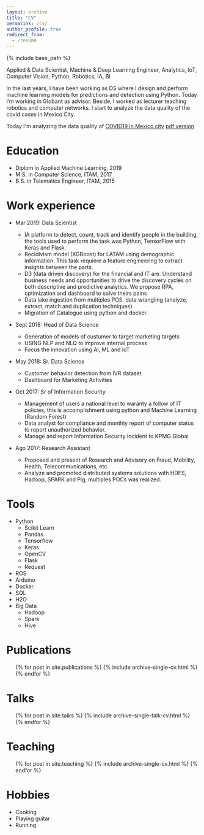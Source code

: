 ```yaml
---
layout: archive
title: "CV"
permalink: /cv/
author_profile: true
redirect_from:
  - /resume
---
```


{% include base_path %}

Applied & Data Scientist, Machine & Deep Learning Engineer, Analytics, IoT, Computer Vision, Python, Robotics, IA, BI 

In the last years, I have been working as DS where I design and perform machine learning models for predictions and detection using Python. Today I’m working in Globant as advisor. Beside, I worked as lecturer teaching robotics and computer networks. I start to analyze the data quality of the covid cases in Mexico City.

Today I'm analyzing the data quality of [COVID19 in Mexico city](https://github.com/CarlosUrteaga/COVID19MX)
[pdf version](https://drive.google.com/file/d/1ScMWczRvgZM24D1_ksXXCa3Vnx5z6C9L/view?usp=sharing)


Education
======
* Diplom in Applied Machine Learning, 2019
* M.S. in Computer Science, ITAM, 2017
* B.S. in Telematics Engineer, ITAM, 2015

Work experience
======
* Mar 2019: Data Scientist 
  * IA platform to detect, count, track and identify people in the building, the tools used to perform the task was Python, TensorFlow with Keras and Flask. 
  * Recidivism model (XGBoost) for LATAM using demographic information. This task requiere a feature engineering to extract insights between the parts.
  * D3 (data driven discovery) for the financial and IT are. Understand business needs and opportunities to drive the discovery cycles on both descriptive and predictive analytics. We propose RPA, optimization and dashboard to solve theirs pains
  * Data lake ingestion from multiples POS, data wrangling (analyze, extract, match and duplication techniques)
  * Migration of Catalogue using python and docker. 

* Sept 2018: Head of Data Science 
  * Generation of models of custumer to target marketing targets
  * USING NLP and NLQ to improve internal process
  * Focus the innovation using AI, ML and IoT

* May 2018: Sr. Data Science
  * Customer behavior detection from IVR dataset
  * Dashboard for Marketing Activities
  
* Oct 2017: Sr of Information Security
  * Management of users a national level to waranty a follow of IT policies, this is accomplishment using python and Machine Learning (Random Forest)
  * Data analyst for compliance and monthly report of computer status to report unauthorized behavior. 
  * Manage and report Information Security incident to KPMG Global

* Ago 2017: Research Assistant
  * Proposed and present of Research and Advisory on Fraud, Mobility, Health, Telecommunications, etc.
  * Analyze and promoted distributed systems solutions with HDFS, Hadoop, SPARK and Pig, multiples POCs was realized.


Tools
======
* Python
  * Scikit Learn
  * Pandas
  * Tensorflow
  * Keras
  * OpenCV
  * Flask
  * Request
* ROS
* Arduino
* Docker
* SQL
* H2O
* Big Data
  * Hadoop
  * Spark
  * Hive

Publications
======
  <ul>{% for post in site.publications %}
    {% include archive-single-cv.html %}
  {% endfor %}</ul>
  
Talks
======
  <ul>{% for post in site.talks %}
    {% include archive-single-talk-cv.html %}
  {% endfor %}</ul>
  
Teaching
======
  <ul>{% for post in site.teaching %}
    {% include archive-single-cv.html %}
  {% endfor %}</ul>


Hobbies
======
* Cooking
* Playing guitar
* Running